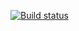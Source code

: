 [![Build status](https://ci.appveyor.com/api/projects/status/i4j2rvd9cgib5tu4?svg=true)](https://ci.appveyor.com/project/molottva/postmanecho)



